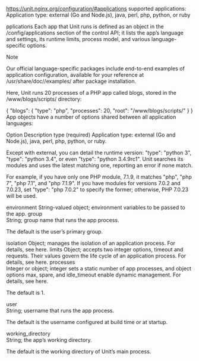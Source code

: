 https://unit.nginx.org/configuration/#applications
supported applications:
Application type: external (Go and Node.js), java, perl, php, python, or ruby

pplications
Each app that Unit runs is defined as an object in the /config/applications section of the control API; it lists the app’s language and settings, its runtime limits, process model, and various language-specific options.

Note

Our official language-specific packages include end-to-end examples of application configuration, available for your reference at /usr/share/doc/<module name>/examples/ after package installation.

Here, Unit runs 20 processes of a PHP app called blogs, stored in the /www/blogs/scripts/ directory:

{
    "blogs": {
        "type": "php",
        "processes": 20,
        "root": "/www/blogs/scripts/"
    }
}
App objects have a number of options shared between all application languages:

Option	Description
type (required)	
Application type: external (Go and Node.js), java, perl, php, python, or ruby.

Except with external, you can detail the runtime version: "type": "python 3", "type": "python 3.4", or even "type": "python 3.4.9rc1". Unit searches its modules and uses the latest matching one, reporting an error if none match.

For example, if you have only one PHP module, 7.1.9, it matches "php", "php 7", "php 7.1", and "php 7.1.9". If you have modules for versions 7.0.2 and 7.0.23, set "type": "php 7.0.2" to specify the former; otherwise, PHP 7.0.23 will be used.

environment	String-valued object; environment variables to be passed to the app.
group	
String; group name that runs the app process.

The default is the user’s primary group.

isolation	Object; manages the isolation of an application process. For details, see here.
limits	Object; accepts two integer options, timeout and requests. Their values govern the life cycle of an application process. For details, see here.
processes	
Integer or object; integer sets a static number of app processes, and object options max, spare, and idle_timeout enable dynamic management. For details, see here.

The default is 1.

user	
String; username that runs the app process.

The default is the username configured at build time or at startup.

working_directory	
String; the app’s working directory.

The default is the working directory of Unit’s main process.